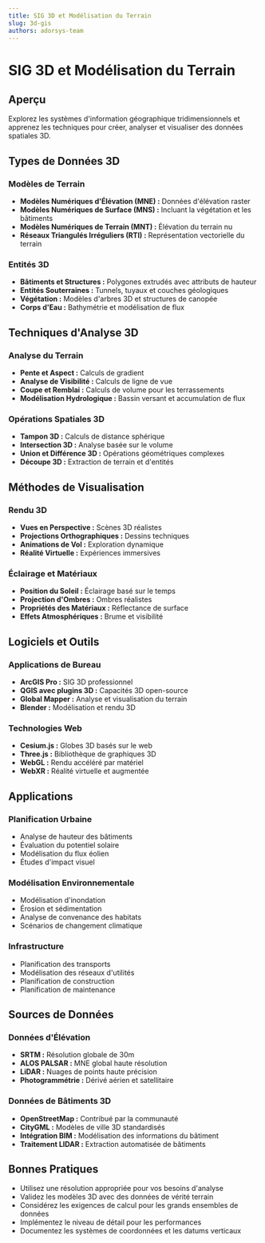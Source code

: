 ```yaml
---
title: SIG 3D et Modélisation du Terrain
slug: 3d-gis
authors: adorsys-team
---
```


# SIG 3D et Modélisation du Terrain

## Aperçu

Explorez les systèmes d'information géographique tridimensionnels et apprenez les techniques pour créer, analyser et visualiser des données spatiales 3D.

## Types de Données 3D

### Modèles de Terrain
- **Modèles Numériques d'Élévation (MNE) :** Données d'élévation raster
- **Modèles Numériques de Surface (MNS) :** Incluant la végétation et les bâtiments
- **Modèles Numériques de Terrain (MNT) :** Élévation du terrain nu
- **Réseaux Triangulés Irréguliers (RTI) :** Représentation vectorielle du terrain

### Entités 3D
- **Bâtiments et Structures :** Polygones extrudés avec attributs de hauteur
- **Entités Souterraines :** Tunnels, tuyaux et couches géologiques
- **Végétation :** Modèles d'arbres 3D et structures de canopée
- **Corps d'Eau :** Bathymétrie et modélisation de flux

## Techniques d'Analyse 3D

### Analyse du Terrain
- **Pente et Aspect :** Calculs de gradient
- **Analyse de Visibilité :** Calculs de ligne de vue
- **Coupe et Remblai :** Calculs de volume pour les terrassements
- **Modélisation Hydrologique :** Bassin versant et accumulation de flux

### Opérations Spatiales 3D
- **Tampon 3D :** Calculs de distance sphérique
- **Intersection 3D :** Analyse basée sur le volume
- **Union et Différence 3D :** Opérations géométriques complexes
- **Découpe 3D :** Extraction de terrain et d'entités

## Méthodes de Visualisation

### Rendu 3D
- **Vues en Perspective :** Scènes 3D réalistes
- **Projections Orthographiques :** Dessins techniques
- **Animations de Vol :** Exploration dynamique
- **Réalité Virtuelle :** Expériences immersives

### Éclairage et Matériaux
- **Position du Soleil :** Éclairage basé sur le temps
- **Projection d'Ombres :** Ombres réalistes
- **Propriétés des Matériaux :** Réflectance de surface
- **Effets Atmosphériques :** Brume et visibilité

## Logiciels et Outils

### Applications de Bureau
- **ArcGIS Pro :** SIG 3D professionnel
- **QGIS avec plugins 3D :** Capacités 3D open-source
- **Global Mapper :** Analyse et visualisation du terrain
- **Blender :** Modélisation et rendu 3D

### Technologies Web
- **Cesium.js :** Globes 3D basés sur le web
- **Three.js :** Bibliothèque de graphiques 3D
- **WebGL :** Rendu accéléré par matériel
- **WebXR :** Réalité virtuelle et augmentée

## Applications

### Planification Urbaine
- Analyse de hauteur des bâtiments
- Évaluation du potentiel solaire
- Modélisation du flux éolien
- Études d'impact visuel

### Modélisation Environnementale
- Modélisation d'inondation
- Érosion et sédimentation
- Analyse de convenance des habitats
- Scénarios de changement climatique

### Infrastructure
- Planification des transports
- Modélisation des réseaux d'utilités
- Planification de construction
- Planification de maintenance

## Sources de Données

### Données d'Élévation
- **SRTM :** Résolution globale de 30m
- **ALOS PALSAR :** MNE global haute résolution
- **LiDAR :** Nuages de points haute précision
- **Photogrammétrie :** Dérivé aérien et satellitaire

### Données de Bâtiments 3D
- **OpenStreetMap :** Contribué par la communauté
- **CityGML :** Modèles de ville 3D standardisés
- **Intégration BIM :** Modélisation des informations du bâtiment
- **Traitement LIDAR :** Extraction automatisée de bâtiments

## Bonnes Pratiques

- Utilisez une résolution appropriée pour vos besoins d'analyse
- Validez les modèles 3D avec des données de vérité terrain
- Considérez les exigences de calcul pour les grands ensembles de données
- Implémentez le niveau de détail pour les performances
- Documentez les systèmes de coordonnées et les datums verticaux 